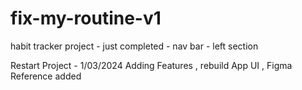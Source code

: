 # fix-my-routine-v1
habit tracker project - just completed - nav bar - left section

Restart Project - 1/03/2024 
Adding Features , rebuild App UI , Figma Reference added 
